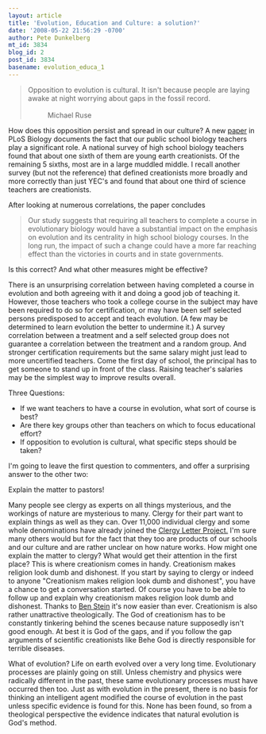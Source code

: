 ```yaml
---
layout: article
title: 'Evolution, Education and Culture: a solution?'
date: '2008-05-22 21:56:29 -0700'
author: Pete Dunkelberg
mt_id: 3834
blog_id: 2
post_id: 3834
basename: evolution_educa_1
---
```

>  Opposition to evolution is cultural. It isn't because people are laying awake at night worrying about gaps in the fossil record. <br /><br />
> &nbsp; &nbsp; &nbsp; &nbsp; &nbsp; Michael Ruse

How does this opposition persist and spread in our culture?  A new [paper](http://biology.plosjournals.org/perlserv/?request=get-document&amp;doi=10.1371/journal.pbio.0060124) in PLoS Biology documents the fact that our public school biology teachers play a significant role.  A national survey of high school biology teachers found that about one sixth of them are young earth creationists.  Of the remaining 5 sixths, most are in a large muddled middle. I recall another survey (but not the reference) that defined creationists more broadly and more correctly than just YEC's and found that about one third of science teachers are creationists. 

After looking at numerous correlations, the paper concludes

> Our study suggests that requiring all teachers to complete a course in evolutionary biology would have a substantial impact on the emphasis on evolution and its centrality in high school biology courses. In the long run, the impact of such a change could have a more far reaching effect than the victories in courts and in state governments.

 

Is this correct? And what other measures might be effective? 

There is an unsurprising correlation between having completed a course in evolution and both agreeing with it and doing a good job of teaching it.  However, those teachers who took a college course in the subject may have been required to do so for certification, or may have been self selected persons predisposed to accept and teach evolution.  (A few may be determined to learn evolution the better to undermine it.)    A survey correlation between a treatment and a self selected group does not guarantee a correlation between the treatment and a random group. And stronger certification requirements but the same salary might just lead to more uncertified teachers.  Come the first day of school, the principal has to get someone to stand up in front of the class.  Raising teacher's salaries may be the simplest way to improve results overall. 

Three Questions:


* If we want teachers to have a course in evolution, what sort of course is best?
* Are there key groups other than teachers on which to focus educational effort?
* If opposition to evolution is cultural, what specific steps should be taken?


I'm going to leave the first question to commenters, and offer a surprising answer to the other two: 

Explain the matter to pastors! 

Many people see clergy as experts on all things mysterious, and the workings of nature are mysterious to many.  Clergy for their part want to explain things as well as they can. Over 11,000 individual clergy and some whole denominations have already joined the [Clergy Letter Project.](http://www.butler.edu/clergyproject/clergy_project.htm)  I'm sure many others would but for the fact that they too are products of our schools and our culture and are rather unclear on how nature works.  How might one explain the matter to clergy?  What would get their attention in the first place?  This is where creationism comes in handy.  Creationism makes religion look dumb and dishonest. If you start by saying to clergy or indeed to anyone "Creationism makes religion look dumb and dishonest",  you have a chance to get a conversation started. Of course you have to be able to follow up and explain why creationism makes religion look dumb and dishonest.  Thanks to [Ben Stein](http://www.expelledexposed.com/) it's now easier than ever. Creationism is also rather unattractive theologically.  The God of creationism has to be constantly tinkering behind the scenes because nature supposedly isn't good enough. At best it is God of the gaps, and if you follow the gap arguments of scientific creationists like Behe God is directly responsible for terrible diseases. 

What of evolution? Life on earth evolved over a very long time.  Evolutionary processes are plainly going on still.  Unless chemistry and physics were radically different in the past, these same evolutionary processes must have occurred then too.  Just as with evolution in the present, there is no basis for thinking an intelligent agent modified the course of evolution in the past unless specific evidence is found for this. None has been found, so from a theological perspective the evidence indicates that natural evolution is God's method.
